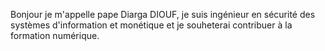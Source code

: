 Bonjour je m'appelle pape Diarga DIOUF, je suis ingénieur en sécurité des systèmes d'information et monétique et je souheterai contribuer à la formation numérique.
